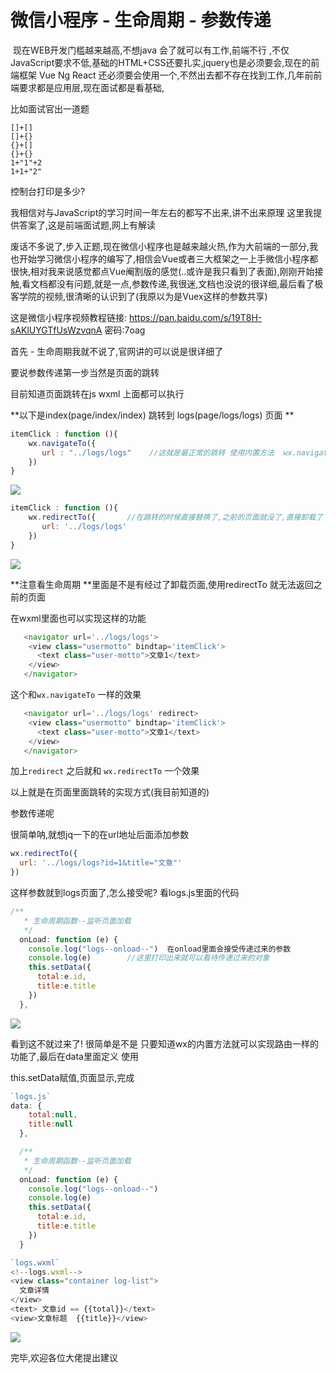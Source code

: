 # 微信小程序 - 生命周期 - 参数传递

​	现在WEB开发门槛越来越高,不想java 会了就可以有工作,前端不行 ,不仅JavaScript要求不低,基础的HTML+CSS还要扎实,jquery也是必须要会,现在的前端框架 Vue Ng React 还必须要会使用一个,不然出去都不存在找到工作,几年前前端要求都是应用层,现在面试都是看基础,

比如面试官出一道题

```
[]+[]  
[]+{}
{}+[]
{}+{}
1+"1"+2
1+1+"2"
```

  控制台打印是多少?

我相信对与JavaScript的学习时间一年左右的都写不出来,讲不出来原理 这里我提供答案了,这是前端面试题,网上有解读

​        废话不多说了,步入正题,现在微信小程序也是越来越火热,作为大前端的一部分,我也开始学习微信小程序的编写了,相信会Vue或者三大框架之一上手微信小程序都很快,相对我来说感觉都点Vue阉割版的感觉(..或许是我只看到了表面),刚刚开始接触,看文档都没有问题,就是一点,参数传递,我很迷,文档也没说的很详细,最后看了极客学院的视频,很清晰的认识到了(我原以为是Vuex这样的参数共享)

这是微信小程序视频教程链接: https://pan.baidu.com/s/19T8H-sAKlUYGTfUsWzvqnA  密码:7oag

首先 - 生命周期我就不说了,官网讲的可以说是很详细了

要说参数传递第一步当然是页面的跳转

目前知道页面跳转在js wxml 上面都可以执行

**以下是index(page/index/index) 跳转到 logs(page/logs/logs) 页面 **

```JavaScript
itemClick : function (){
    wx.navigateTo({
       url : "../logs/logs"    //这就是最正常的跳转 使用内置方法  wx.navigateTo
    })
}
```

![](http://on7r0tqgu.bkt.clouddn.com/Fi0yNswySe8pzqK8IzQFvIztzWJV.png)



```JavaScript
itemClick : function (){
    wx.redirectTo({       //在跳转的时候直接替换了,之前的页面就没了,直接卸载了
       url: '../logs/logs'
    })
}
```

![](http://on7r0tqgu.bkt.clouddn.com/FlsBrFMrqsOD7rjRItl1QtmqN2NB.png)

**注意看生命周期 **里面是不是有经过了卸载页面,使用redirectTo 就无法返回之前的页面

在wxml里面也可以实现这样的功能

```JavaScript
   <navigator url='../logs/logs'> 
    <view class="usermotto" bindtap='itemClick'>
      <text class="user-motto">文章1</text>
    </view>
   </navigator> 
```

这个和`wx.navigateTo` 一样的效果

```JavaScript
   <navigator url='../logs/logs' redirect> 
    <view class="usermotto" bindtap='itemClick'>
      <text class="user-motto">文章1</text>
    </view>
   </navigator>  
```

加上`redirect` 之后就和   `wx.redirectTo` 一个效果

以上就是在页面里面跳转的实现方式(我目前知道的)

参数传递呢

很简单呐,就想jq一下的在url地址后面添加参数

```JavaScript
wx.redirectTo({       
  url: '../logs/logs?id=1&title="文章"'
})
```

这样参数就到logs页面了,怎么接受呢? 看logs.js里面的代码

```JavaScript
/**
   * 生命周期函数--监听页面加载
   */
  onLoad: function (e) {
    console.log("logs--onload--")  在onload里面会接受传递过来的参数
    console.log(e)        //这里打印出来就可以看待传递过来的对象
    this.setData({
      total:e.id,
      title:e.title
    })
  },

```

![](http://on7r0tqgu.bkt.clouddn.com/FhQ3COSBvTlcuIu8avkJvoJiAAgK.png)

看到这不就过来了! 很简单是不是 只要知道wx的内置方法就可以实现路由一样的功能了,最后在data里面定义 使用

this.setData赋值,页面显示,完成

```JavaScript
`logs.js`  
data: {
    total:null,
    title:null
  },

  /**
   * 生命周期函数--监听页面加载
   */
  onLoad: function (e) {
    console.log("logs--onload--")
    console.log(e)
    this.setData({
      total:e.id,
      title:e.title
    })
  }

`logs.wxml`
<!--logs.wxml-->
<view class="container log-list">
  文章详情
</view>
<text> 文章id == {{total}}</text>
<view>文章标题  {{title}}</view>
```

![](http://on7r0tqgu.bkt.clouddn.com/Fnl29Yp1U8-q39fDxxHXJAG0wpNu.png)



完毕,欢迎各位大佬提出建议





